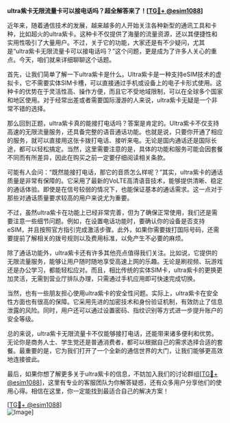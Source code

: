 **ultra紫卡无限流量卡可以接电话吗？超全解答来了！[[TG💪+ @esim1088](https://t.me/s/esim1088)]**

近年来，随着通信技术的发展，越来越多的人开始关注各种新型的通讯工具和卡种，比如超火的ultra紫卡。这种卡不仅提供了海量的流量资源，还以其便捷性和实用性吸引了大量用户。不过，关于它的功能，大家还是有不少疑问，尤其是“ultra紫卡无限流量卡可以接电话吗？”这个问题，更是成为了许多人关心的重点。今天，咱们就来详细聊聊这个话题。

首先，让我们简单了解一下ultra紫卡是什么。Ultra紫卡是一种支持eSIM技术的虚拟卡，它不需要实体SIM卡槽，可以直接通过手机或设备上的电子卡形式使用。这种卡的优势在于灵活性高、操作方便，而且它不受地域限制，可以在全球多个国家和地区使用。对于经常出差或者需要国际漫游的人来说，ultra紫卡无疑是一个非常不错的选择。

那么回到正题，ultra紫卡真的能接打电话吗？答案是肯定的。Ultra紫卡不仅支持高速的无限流量服务，还具备完整的语音通话功能。也就是说，只要你开通了相应的服务，就可以直接用这张卡拨打电话、接听来电。无论是国内通话还是国际长途，都可以轻松搞定。当然，这里需要注意的是，具体的功能和服务可能会因套餐不同而有所差异，因此在购买之前一定要仔细阅读相关条款。

可能有人会问：“既然能接打电话，那它的音质怎么样呢？”其实，ultra紫卡的通话质量是非常有保障的。它采用了最新的VoLTE高清语音技术，能够提供清晰、稳定的通话体验。即使是在信号较弱的情况下，也能保证基本的通话需求。这一点对于那些对通话质量要求较高的用户来说尤为重要。

不过，虽然ultra紫卡在功能上已经非常完善，但为了确保正常使用，我们还是需要注意一些细节问题。例如，在设置电话功能时，要确认你的设备是否支持eSIM，并且按照官方指引完成激活步骤。此外，如果你需要拨打国际号码，还需要提前了解相关的拨号规则以及费用标准，以免产生不必要的麻烦。

除了通话功能外，ultra紫卡还有许多其他亮点值得我们关注。比如说，它提供的无限流量服务，能够让用户随时随地享受高速上网的乐趣。无论是刷视频、玩游戏还是办公学习，都能轻松应对。而且，相比传统的实体SIM卡，ultra紫卡的更换更加灵活，无需到营业厅排队办理，只需通过手机应用即可快速完成切换。

当然，也有一些朋友担心使用ultra紫卡的安全性问题。实际上，ultra紫卡在安全性方面也有很高的保障。它采用先进的加密技术和身份验证机制，有效防止了信息泄露的风险。同时，用户还可以通过设置密码、指纹识别等方式进一步提升账户的安全等级。

总的来说，ultra紫卡无限流量卡不仅能够接打电话，还能带来诸多便利和优势。无论你是商务人士、学生党还是普通消费者，都可以根据自己的需求选择合适的套餐。最重要的是，它为我们打开了一个全新的通信世界的大门，让我们能够更高效地连接彼此。

最后，如果你想了解更多关于ultra紫卡的信息，不妨加入我们的讨论群组[[TG💪+ @esim1088](https://t.me/s/esim1088)]，这里有专业的客服团队为你解答疑惑，还有众多用户分享他们的使用心得。相信在这里，你一定能找到最适合自己的解决方案！

[[TG💪+ @esim1088](https://t.me/s/esim1088)]  
![Image](https://i.postimg.cc/4NQfJmqS/Snipaste-2025-05-13-00-14-12.png)]